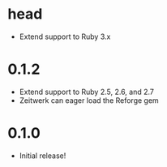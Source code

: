# head

- Extend support to Ruby 3.x

# 0.1.2

- Extend support to Ruby 2.5, 2.6, and 2.7
- Zeitwerk can eager load the Reforge gem

# 0.1.0

- Initial release!
